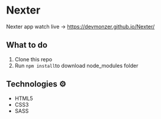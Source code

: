 # Nexter

Nexter app watch live -> https://devmonzer.github.io/Nexter/

## What to do 
1. Clone this repo
2. Run `npm install`to download node_modules folder 

## Technologies ⚙️

* HTML5
* CSS3
* SASS

